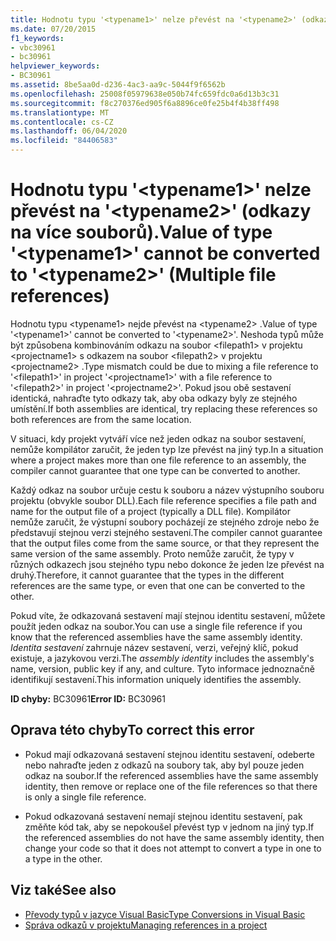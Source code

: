 ```yaml
---
title: Hodnotu typu '<typename1>' nelze převést na '<typename2>' (odkazy na více souborů).
ms.date: 07/20/2015
f1_keywords:
- vbc30961
- bc30961
helpviewer_keywords:
- BC30961
ms.assetid: 8be5aa0d-d236-4ac3-aa9c-5044f9f6562b
ms.openlocfilehash: 25008f05979638e050b74fc659fdc0a6d13b3c31
ms.sourcegitcommit: f8c270376ed905f6a8896ce0fe25b4f4b38ff498
ms.translationtype: MT
ms.contentlocale: cs-CZ
ms.lasthandoff: 06/04/2020
ms.locfileid: "84406583"
---
```

# <a name="value-of-type-typename1-cannot-be-converted-to-typename2-multiple-file-references"></a><span data-ttu-id="fa093-102">Hodnotu typu '\<typename1>' nelze převést na '\<typename2>' (odkazy na více souborů).</span><span class="sxs-lookup"><span data-stu-id="fa093-102">Value of type '\<typename1>' cannot be converted to '\<typename2>' (Multiple file references)</span></span>
<span data-ttu-id="fa093-103">Hodnotu typu \<typename1> nejde převést na \<typename2> .</span><span class="sxs-lookup"><span data-stu-id="fa093-103">Value of type '\<typename1>' cannot be converted to '\<typename2>'.</span></span> <span data-ttu-id="fa093-104">Neshoda typů může být způsobena kombinováním odkazu na soubor \<filepath1> v projektu \<projectname1> s odkazem na soubor \<filepath2> v projektu \<projectname2> .</span><span class="sxs-lookup"><span data-stu-id="fa093-104">Type mismatch could be due to mixing a file reference to '\<filepath1>' in project '\<projectname1>' with a file reference to '\<filepath2>' in project '\<projectname2>'.</span></span> <span data-ttu-id="fa093-105">Pokud jsou obě sestavení identická, nahraďte tyto odkazy tak, aby oba odkazy byly ze stejného umístění.</span><span class="sxs-lookup"><span data-stu-id="fa093-105">If both assemblies are identical, try replacing these references so both references are from the same location.</span></span>  
  
 <span data-ttu-id="fa093-106">V situaci, kdy projekt vytváří více než jeden odkaz na soubor sestavení, nemůže kompilátor zaručit, že jeden typ lze převést na jiný typ.</span><span class="sxs-lookup"><span data-stu-id="fa093-106">In a situation where a project makes more than one file reference to an assembly, the compiler cannot guarantee that one type can be converted to another.</span></span>  
  
 <span data-ttu-id="fa093-107">Každý odkaz na soubor určuje cestu k souboru a název výstupního souboru projektu (obvykle soubor DLL).</span><span class="sxs-lookup"><span data-stu-id="fa093-107">Each file reference specifies a file path and name for the output file of a project (typically a DLL file).</span></span> <span data-ttu-id="fa093-108">Kompilátor nemůže zaručit, že výstupní soubory pocházejí ze stejného zdroje nebo že představují stejnou verzi stejného sestavení.</span><span class="sxs-lookup"><span data-stu-id="fa093-108">The compiler cannot guarantee that the output files come from the same source, or that they represent the same version of the same assembly.</span></span> <span data-ttu-id="fa093-109">Proto nemůže zaručit, že typy v různých odkazech jsou stejného typu nebo dokonce že jeden lze převést na druhý.</span><span class="sxs-lookup"><span data-stu-id="fa093-109">Therefore, it cannot guarantee that the types in the different references are the same type, or even that one can be converted to the other.</span></span>  
  
 <span data-ttu-id="fa093-110">Pokud víte, že odkazovaná sestavení mají stejnou identitu sestavení, můžete použít jeden odkaz na soubor.</span><span class="sxs-lookup"><span data-stu-id="fa093-110">You can use a single file reference if you know that the referenced assemblies have the same assembly identity.</span></span> <span data-ttu-id="fa093-111">*Identita sestavení* zahrnuje název sestavení, verzi, veřejný klíč, pokud existuje, a jazykovou verzi.</span><span class="sxs-lookup"><span data-stu-id="fa093-111">The *assembly identity* includes the assembly's name, version, public key if any, and culture.</span></span> <span data-ttu-id="fa093-112">Tyto informace jednoznačně identifikují sestavení.</span><span class="sxs-lookup"><span data-stu-id="fa093-112">This information uniquely identifies the assembly.</span></span>  
  
 <span data-ttu-id="fa093-113">**ID chyby:** BC30961</span><span class="sxs-lookup"><span data-stu-id="fa093-113">**Error ID:** BC30961</span></span>  
  
## <a name="to-correct-this-error"></a><span data-ttu-id="fa093-114">Oprava této chyby</span><span class="sxs-lookup"><span data-stu-id="fa093-114">To correct this error</span></span>  
  
- <span data-ttu-id="fa093-115">Pokud mají odkazovaná sestavení stejnou identitu sestavení, odeberte nebo nahraďte jeden z odkazů na soubory tak, aby byl pouze jeden odkaz na soubor.</span><span class="sxs-lookup"><span data-stu-id="fa093-115">If the referenced assemblies have the same assembly identity, then remove or replace one of the file references so that there is only a single file reference.</span></span>  
  
- <span data-ttu-id="fa093-116">Pokud odkazovaná sestavení nemají stejnou identitu sestavení, pak změňte kód tak, aby se nepokoušel převést typ v jednom na jiný typ.</span><span class="sxs-lookup"><span data-stu-id="fa093-116">If the referenced assemblies do not have the same assembly identity, then change your code so that it does not attempt to convert a type in one to a type in the other.</span></span>  
  
## <a name="see-also"></a><span data-ttu-id="fa093-117">Viz také</span><span class="sxs-lookup"><span data-stu-id="fa093-117">See also</span></span>

- [<span data-ttu-id="fa093-118">Převody typů v jazyce Visual Basic</span><span class="sxs-lookup"><span data-stu-id="fa093-118">Type Conversions in Visual Basic</span></span>](../../programming-guide/language-features/data-types/type-conversions.md)
- [<span data-ttu-id="fa093-119">Správa odkazů v projektu</span><span class="sxs-lookup"><span data-stu-id="fa093-119">Managing references in a project</span></span>](/visualstudio/ide/managing-references-in-a-project)
